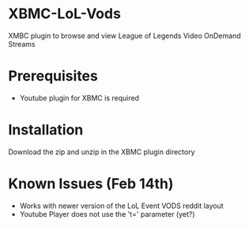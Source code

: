 XBMC-LoL-Vods
=============

XMBC plugin to browse and view League of Legends Video OnDemand Streams

Prerequisites
==============================================================================

* Youtube plugin for XBMC is required


Installation
==============================================================================

Download the zip and unzip in the XBMC plugin directory

Known Issues (Feb 14th)
==============================================================================
* Works with newer version of the LoL Event VODS reddit layout
* Youtube Player does not use the 't=' parameter (yet?)
